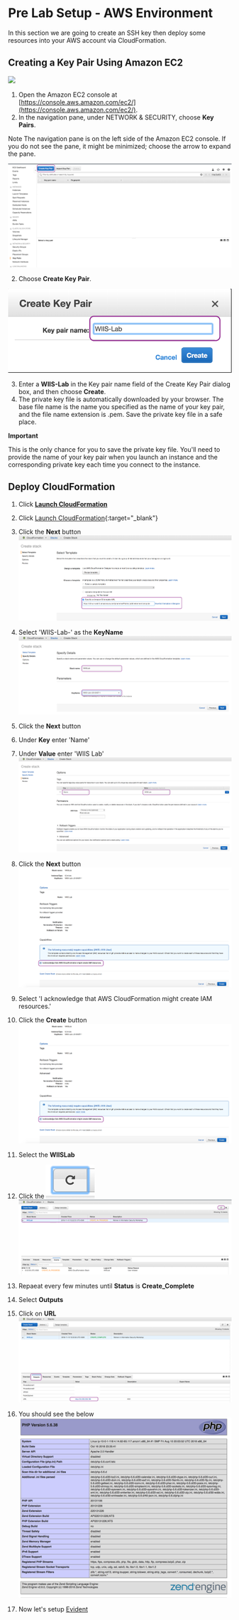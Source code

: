 # Pre Lab Setup - AWS Environment
In this section we are going to create an SSH key then deploy some resources into your AWS account via CloudFormation. 

## Creating a Key Pair Using Amazon EC2
![](https://github.com/Halimer/wiis/blob/master/images/AWS_EC2.png)

1. Open the Amazon EC2 console at [https://console.aws.amazon.com/ec2/](https://console.aws.amazon.com/ec2/).
2. In the navigation pane, under NETWORK & SECURITY, choose **Key Pairs**.

Note
The navigation pane is on the left side of the Amazon EC2 console. If you do not see the pane, it might be minimized; choose the arrow to expand the pane.

![](https://github.com/Halimer/wiis/blob/master/images/AWS_Key_Pair.png)

2. Choose **Create Key Pair**.

![](https://github.com/Halimer/wiis/blob/master/images/AWS_Key_Pair_Name.png)

3. Enter a **WIIS-Lab** in the Key pair name field of the Create Key Pair dialog box, and then choose **Create**.
4. The private key file is automatically downloaded by your browser. The base file name is the name you specified as the name of your key pair, and the file name extension is .pem. Save the private key file in a safe place.

**Important**

This is the only chance for you to save the private key file. You'll need to provide the name of your key pair when you launch an instance and the corresponding private key each time you connect to the instance.

## Deploy CloudFormation

1. Click **<a href="https://console.aws.amazon.com/cloudformation/home?region=us-east-1#/stacks/new?stackName=WIISLab&templateURL=https://s3-us-west-2.amazonaws.com/johammer/Public/LabEnvironment.template" target="_blank">Launch CloudFormation</a>**

1. Click [Launch CloudFormation](https://console.aws.amazon.com/cloudformation/home?region=us-east-1#/stacks/new?stackName=WIISLab&templateURL=https://s3-us-west-2.amazonaws.com/johammer/Public/LabEnvironment.template){:target="_blank"}

2. Click the **Next** button
![](https://github.com/Halimer/wiis/blob/master/images/CFT_S3_Template.png)

3. Select 'WIIS-Lab-<Region>' as the **KeyName**
![](https://github.com/Halimer/wiis/blob/master/images/CFT_Details_Template.png)

4. Click the **Next** button
5. Under **Key** enter 'Name'
6. Under **Value** enter 'WIIS Lab'
![](https://github.com/Halimer/wiis/blob/master/images/CFT_Options.png)

7. Click the **Next** button
![](https://github.com/Halimer/wiis/blob/master/images/CFT_Review.png)

8. Select 'I acknowledge that AWS CloudFormation might create IAM resources.'
9. Click the **Create** button
![](https://github.com/Halimer/wiis/blob/master/images/CFT_Review.png)

10. Select the **WIISLab**
11. Click the ![](https://github.com/Halimer/wiis/blob/master/images/CFT_Refresh_Button.png)
![](https://github.com/Halimer/wiis/blob/master/images/CFT_Create_In_Progress.png)

12. Repaeat every few minutes until **Status** is **Create_Complete**

13. Select **Outputs**
14. Click on **URL**
![](https://github.com/Halimer/wiis/blob/master/images/CFT_Create_Complete.png)

15. You should see the below
![](https://github.com/Halimer/wiis/blob/master/images/CFT_website.png)

16. Now let's setup [Evident](https://github.com/Halimer/wiis/blob/master/Evident_Lab_Setup/README.md)
